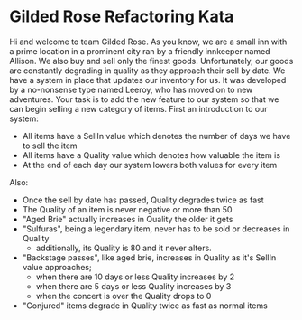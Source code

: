 # Gilded Rose Refactoring Kata

Hi and welcome to team Gilded Rose.
As you know, we are a small inn with a prime location in a prominent city ran by a friendly innkeeper named Allison.
We also buy and sell only the finest goods.
Unfortunately, our goods are constantly degrading in quality as they approach their sell by date.
We have a system in place that updates our inventory for us. 
It was developed by a no-nonsense type named Leeroy, who has moved on to new adventures.
Your task is to add the new feature to our system so that we can begin selling a new category of items.
First an introduction to our system:

- All items have a SellIn value which denotes the number of days we have to sell the item
- All items have a Quality value which denotes how valuable the item is
- At the end of each day our system lowers both values for every item

Also:

- Once the sell by date has passed, Quality degrades twice as fast
- The Quality of an item is never negative or more than 50
- "Aged Brie" actually increases in Quality the older it gets
- "Sulfuras", being a legendary item, never has to be sold or decreases in Quality
  - additionally, its Quality is 80 and it never alters.
- "Backstage passes", like aged brie, increases in Quality as it's SellIn value approaches; 
  - when there are 10 days or less Quality increases by 2
  - when there are 5 days or less Quality increases by 3
  - when the concert is over the Quality drops to 0
- "Conjured" items degrade in Quality twice as fast as normal items
